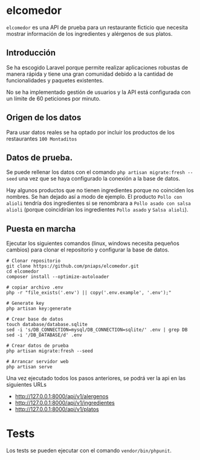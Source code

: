 # elcomedor

`elcomedor` es una API de prueba para un restaurante ficticio que necesita mostrar información de los ingredientes y alérgenos de sus platos.

## Introducción

Se ha escogido Laravel porque permite realizar aplicaciones robustas de manera rápida y tiene una gran comunidad debido a la cantidad de funcionalidades y paquetes existentes. 

No se ha implementado gestión de usuarios y la API está configurada con un límite de 60 peticiones por minuto.

## Origen de los datos

Para usar datos reales se ha optado por incluir los productos de los restaurantes ``100 Montaditos``

## Datos de prueba.

Se puede rellenar los datos con el comando ``php artisan migrate:fresh --seed`` una vez que se haya configurado la conexión a la base de datos.

Hay algunos productos que no tienen ingredientes porque no coinciden los nombres. Se han dejado así a modo de ejemplo. El producto ``Pollo con alioli`` tendría dos ingredientes si se renombrara a ``Pollo asado con salsa alioli`` (porque coincidirían los ingredientes `Pollo asado` y `Salsa alioli`).

## Puesta en marcha

Ejecutar los siguientes comandos (linux, windows necesita pequeños cambios) para clonar el repositorio y configurar la base de datos.

````shell
# Clonar repositorio
git clone https://github.com/pniaps/elcomedor.git
cd elcomedor
composer install --optimize-autoloader

# copiar archivo .env
php -r "file_exists('.env') || copy('.env.example', '.env');"

# Generate key
php artisan key:generate

# Crear base de datos
touch database/database.sqlite
sed -i 's/DB_CONNECTION=mysql/DB_CONNECTION=sqlite/' .env | grep DB
sed -i '/DB_DATABASE/d' .env

# Crear datos de prueba
php artisan migrate:fresh --seed

# Arrancar servidor web
php artisan serve
````

Una vez ejecutado todos los pasos anteriores, se podrá ver la api en las siguientes URLs

- http://127.0.0.1:8000/api/v1/alergenos
- http://127.0.0.1:8000/api/v1/ingredientes
- http://127.0.0.1:8000/api/v1/platos

# Tests

Los tests se pueden ejecutar con el comando ``vendor/bin/phpunit``.
